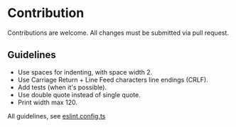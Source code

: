 # Contribution

Contributions are welcome. All changes must be submitted via pull request.

## Guidelines

- Use spaces for indenting, with space width 2.
- Use Carriage Return + Line Feed characters line endings (CRLF).
- Add tests (when it's possible).
- Use double quote instead of single quote.
- Print width max 120.

All guidelines, see [eslint.config.ts](https://github.com/nsmle/cmc-api/blob/main/eslint.config.ts)

